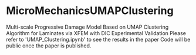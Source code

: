 # MicroMechanicsUMAPClustering
Multi-scale Progressive Damage Model Based on UMAP Clustering Algorithm for Laminates via XFEM with DIC Experimental Validation
Please refer to 'UMAP_Clustering.ipynb' to see the results in the paper
Code will be public once the paper is published.
